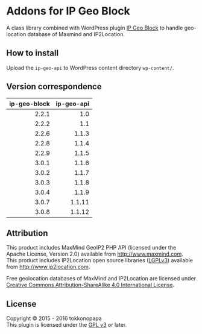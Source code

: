 Addons for IP Geo Block
=======================
A class library combined with WordPress plugin [IP Geo Block][IP-Geo-Block] 
to handle geo-location database of Maxmind and IP2Location.

How to install
--------------
Upload the `ip-geo-api` to WordPress content directory `wp-content/`.

Version correspondence
----------------------

| ip-geo-block |  ip-geo-api |
|-------------:|------------:|
|        2.2.1 |         1.0 |
|        2.2.2 |         1.1 |
|        2.2.6 |       1.1.3 |
|        2.2.8 |       1.1.4 |
|        2.2.9 |       1.1.5 |
|        3.0.1 |       1.1.6 |
|        3.0.2 |       1.1.7 |
|        3.0.3 |       1.1.8 |
|        3.0.4 |       1.1.9 |
|        3.0.7 |      1.1.11 |
|        3.0.8 |      1.1.12 |

Attribution
-----------
This product includes MaxMind GeoIP2 PHP API (licensed under the Apache License, Version 2.0) available from http://www.maxmind.com.  
This product includes IP2Location open source libraries ([LGPLv3][LGPLv3]) available from http://www.ip2location.com.

Free geolocation databases of MaxMind and IP2Location are licensed under 
[Creative Commons Attribution-ShareAlike 4.0 International License][CC_BY-SA_4.0].

License
-------
Copyright &copy; 2015 - 2016 tokkonopapa  
This plugin is licensed under the [GPL v3][GPLv3] or later.

[IP-Geo-Block]:  https://github.com/tokkonopapa/WordPress-IP-Geo-Block "tokkonopapa/WordPress-IP-Geo-Block - GitHub"
[GPLv3]:         http://www.gnu.org/licenses/gpl-3.0.txt
[LGPLv3]:        http://www.gnu.org/licenses/lgpl-3.0.en.html
[Compatibility]: https://www.gnu.org/licenses/license-list.en.html#GPLCompatibleLicenses
[CC_BY-SA_4.0]:  https://creativecommons.org/licenses/by-sa/4.0/ "Creative Commons &mdash; Attribution-ShareAlike 4.0 International &mdash; CC BY-SA 4.0"
